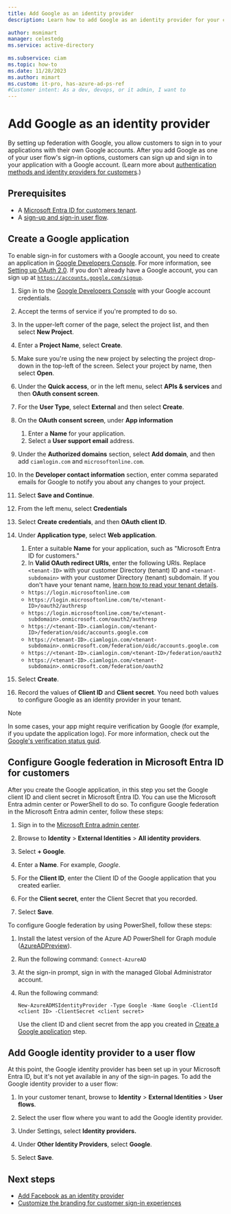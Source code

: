 ```yaml
---
title: Add Google as an identity provider
description: Learn how to add Google as an identity provider for your customer tenant.
 
author: msmimart
manager: celestedg
ms.service: active-directory
 
ms.subservice: ciam
ms.topic: how-to
ms.date: 11/28/2023
ms.author: mimart
ms.custom: it-pro, has-azure-ad-ps-ref
#Customer intent: As a dev, devops, or it admin, I want to
---
```


# Add Google as an identity provider

By setting up federation with Google, you allow customers to sign in to your applications with their own Google accounts. After you add Google as one of your user flow's sign-in options, customers can sign up and sign in to your application with a Google account. (Learn more about [authentication methods and identity providers for customers](concept-authentication-methods-customers.md).)

## Prerequisites

- A [Microsoft Entra ID for customers tenant](how-to-create-customer-tenant-portal.md).
- A [sign-up and sign-in user flow](how-to-user-flow-sign-up-sign-in-customers.md).

## Create a Google application

To enable sign-in for customers with a Google account, you need to create an application in [Google Developers Console](https://console.developers.google.com/). For more information, see [Setting up OAuth 2.0](https://support.google.com/googleapi/answer/6158849). If you don't already have a Google account, you can sign up at [`https://accounts.google.com/signup`](https://accounts.google.com/signup).

1. Sign in to the [Google Developers Console](https://console.developers.google.com/) with your Google account credentials.
1. Accept the terms of service if you're prompted to do so.
1. In the upper-left corner of the page, select the project list, and then select **New Project**.
1. Enter a **Project Name**, select **Create**.
1. Make sure you're using the new project by selecting the project drop-down in the top-left of the screen. Select your project by name, then select **Open**.
1. Under the **Quick access**, or in the left menu, select **APIs & services** and then **OAuth consent screen**.
1. For the **User Type**, select **External** and then select **Create**.
1. On the **OAuth consent screen**, under **App information**
   1. Enter a **Name** for your application.
   1. Select a **User support email** address.
1. Under the **Authorized domains** section, select **Add domain**, and then add `ciamlogin.com` and `microsoftonline.com`.
1. In the **Developer contact information** section, enter comma separated emails for Google to notify you about any changes to your project.
1. Select **Save and Continue**.
1. From the left menu, select **Credentials**
1. Select **Create credentials**, and then **OAuth client ID**.
1. Under **Application type**, select **Web application**.
   1. Enter a suitable **Name** for your application, such as "Microsoft Entra ID for customers."
   1. In **Valid OAuth redirect URIs**, enter the following URIs. Replace `<tenant-ID>` with your customer Directory (tenant) ID and `<tenant-subdomain>` with your customer Directory (tenant) subdomain. If you don't have your tenant name, [learn how to read your tenant details](how-to-create-customer-tenant-portal.md#get-the-customer-tenant-details).  
    - `https://login.microsoftonline.com`
    - `https://login.microsoftonline.com/te/<tenant-ID>/oauth2/authresp`
    - `https://login.microsoftonline.com/te/<tenant-subdomain>.onmicrosoft.com/oauth2/authresp`
    - `https://<tenant-ID>.ciamlogin.com/<tenant-ID>/federation/oidc/accounts.google.com`
    - `https://<tenant-ID>.ciamlogin.com/<tenant-subdomain>.onmicrosoft.com/federation/oidc/accounts.google.com`
    - `https://<tenant-ID>.ciamlogin.com/<tenant-ID>/federation/oauth2`
    - `https://<tenant-ID>.ciamlogin.com/<tenant-subdomain>.onmicrosoft.com/federation/oauth2`

1. Select **Create**.
1. Record the values of **Client ID** and **Client secret**. You need both values to configure Google as an identity provider in your tenant.

> [!NOTE]
> In some cases, your app might require verification by Google (for example, if you update the application logo). For more information, check out the [Google's verification status guid](https://support.google.com/cloud/answer/10311615#verification-status).

<a name='configure-google-federation-in-azure-ad-for-customers'></a>

## Configure Google federation in Microsoft Entra ID for customers

After you create the Google application, in this step you set the Google client ID and client secret in Microsoft Entra ID. You can use the Microsoft Entra admin center or PowerShell to do so. To configure Google federation in the Microsoft Entra admin center, follow these steps:

1. Sign in to the [Microsoft Entra admin center](https://entra.microsoft.com). 
1. Browse to **Identity** > **External Identities** > **All identity providers**.
1. Select **+ Google**.

   <!-- ![Screenshot that shows how to add Google identity provider in Microsoft Entra ID.](./media/sign-in-with-google/configure-google-idp.png)-->

1. Enter a **Name**. For example, *Google*.
1. For the **Client ID**, enter the Client ID of the Google application that you created earlier.
1. For the **Client secret**, enter the Client Secret that you recorded.
1. Select **Save**.

To configure Google federation by using PowerShell, follow these steps:

1. Install the latest version of the Azure AD PowerShell for Graph module ([AzureADPreview](https://www.powershellgallery.com/packages/AzureADPreview)).
1. Run the following command: `Connect-AzureAD`
1. At the sign-in prompt, sign in with the managed Global Administrator account.
1. Run the following command:
    
    `New-AzureADMSIdentityProvider -Type Google -Name Google -ClientId <client ID> -ClientSecret <client secret>`

    Use the client ID and client secret from the app you created in [Create a Google application](#create-a-google-application) step.


## Add Google identity provider to a user flow

At this point, the Google identity provider has been set up in your Microsoft Entra ID, but it's not yet available in any of the sign-in pages. To add the Google identity provider to a user flow:

1. In your customer tenant, browse to **Identity** > **External Identities** > **User flows**.
1. Select the user flow where you want to add the Google identity provider.

1. Under Settings, select **Identity providers.**

1. Under **Other Identity Providers**, select **Google**.

   <!-- ![Screenshot that shows how to add Google identity provider a user flow.](./media/sign-in-with-google/add-google-idp-to-user-flow.png)-->

1. Select **Save**.

## Next steps

- [Add Facebook as an identity provider](how-to-facebook-federation-customers.md)
- [Customize the branding for customer sign-in experiences](how-to-customize-branding-customers.md)
